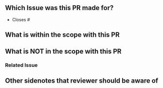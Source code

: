 ## Which Issue was this PR made for?

- Closes #

## What is within the scope with this PR


## What is NOT in the scope with this PR

### Related Issue

## Other sidenotes that reviewer should be aware of

